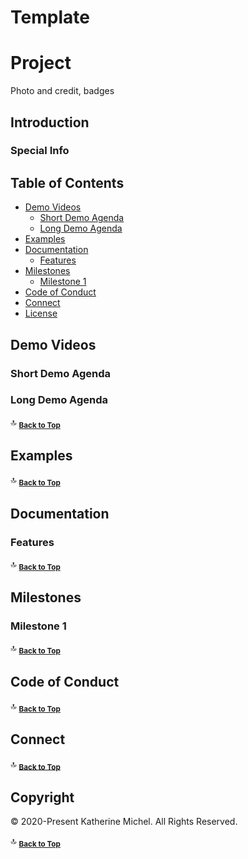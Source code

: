 # Template

# Project

Photo and credit, badges

## Introduction

### Special Info

Table of Contents
-----------------

* [Demo Videos](#demo-videos)
  * [Short Demo Agenda](#short-demo-agenda)
  * [Long Demo Agenda](#long-demo-agenda)
* [Examples](#examples)
* [Documentation](#documentation)
  * [Features](#features)
* [Milestones](#milestones)
  * [Milestone 1](#milestone-1)
* [Code of Conduct](#code-of-conduct)
* [Connect](#connect)
* [License](#license)

## Demo Videos

### Short Demo Agenda

### Long Demo Agenda

:top: <sub>[**Back to Top**](#table-of-contents)</sub>

## Examples

:top: <sub>[**Back to Top**](#table-of-contents)</sub>

## Documentation
  
### Features

:top: <sub>[**Back to Top**](#table-of-contents)</sub>

## Milestones

### Milestone 1

:top: <sub>[**Back to Top**](#table-of-contents)</sub>

## Code of Conduct

:top: <sub>[**Back to Top**](#table-of-contents)</sub>

## Connect

:top: <sub>[**Back to Top**](#table-of-contents)</sub>

## Copyright

© 2020-Present Katherine Michel. All Rights Reserved.

:top: <sub>[**Back to Top**](#table-of-contents)</sub>
